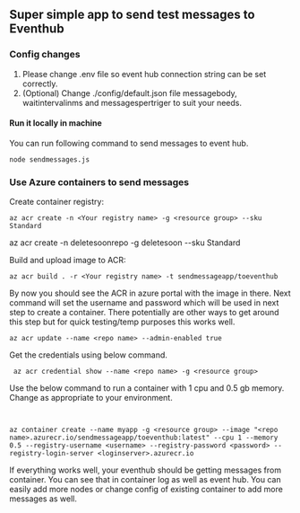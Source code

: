 ## Super simple app to send test messages to Eventhub

### Config changes

1. Please change .env file so event hub connection string can be set correctly.
2. (Optional) Change ./config/default.json file messagebody, waitintervalinms and messagespertriger to suit your needs.

#### Run it locally in machine

You can run following command to send messages to event hub.

```
node sendmessages.js
```

### Use Azure containers to send messages

Create container registry:
``` 
az acr create -n <Your registry name> -g <resource group> --sku Standard
```
az acr create -n deletesoonrepo -g deletesoon --sku Standard

Build and upload image to ACR:

```
az acr build . -r <Your registry name> -t sendmessageapp/toeventhub
```

By now you should see the ACR in azure portal with the image in there. Next command will set the username and password which will be used in next step to create a container. There potentially are other ways to get around this step but for quick testing/temp purposes this works well. 


```
az acr update --name <repo name> --admin-enabled true 
```

Get the credentials using below command.

```
 az acr credential show --name <repo name> -g <resource group>
 ```

 Use the below command to run a container with 1 cpu and 0.5 gb memory. Change as appropriate to your environment.

 ```


az container create --name myapp -g <resource group> --image "<repo name>.azurecr.io/sendmessageapp/toeventhub:latest" --cpu 1 --memory 0.5 --registry-username <username> --registry-password <password> --registry-login-server <loginserver>.azurecr.io

```


If everything works well, your eventhub should be getting messages from container. You can see that in container log as well as event hub. You can easily add more nodes or change config of existing container to add more messages as well.





